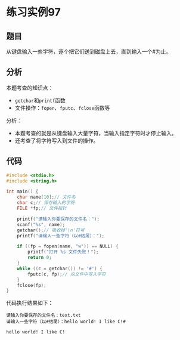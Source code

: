 # 练习实例97

## 题目

从键盘输入一些字符，逐个把它们送到磁盘上去，直到输入一个#为止。


## 分析

本题考查的知识点：
- `getchar`和`printf`函数
- 文件操作：`fopen`、`fputc`、`fclose`函数等

分析：
- 本题考查的就是从键盘输入大量字符，当输入指定字符时才停止输入。
- 还考查了将字符写入到文件的操作。


## 代码

```c
#include <stdio.h>
#include <string.h>

int main() {
    char name[10];// 文件名
    char c;// 保存输入的字符
    FILE *fp;// 文件指针

    printf("请输入你要保存的文件名：");
    scanf("%s", name);
    getchar();// 吸收掉'\n'符号
    printf("请输入一些字符（以#结尾）：");

    if ((fp = fopen(name, "w")) == NULL) {
        printf("打开 %s 文件失败！");
        return 0;
    }
    while ((c = getchar()) != '#') {
        fputc(c, fp);// 向文件中写入字符
    }
    fclose(fp);
}
```

代码执行结果如下：

```text
请输入你要保存的文件名：text.txt
请输入一些字符（以#结尾）：hello world! I like C!#

hello world! I like C!
```